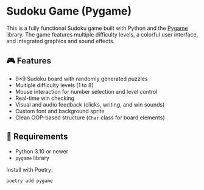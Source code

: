 # Sudoku Game (Pygame)

This is a fully functional Sudoku game built with Python and the [Pygame](https://www.pygame.org/) library. The game features multiple difficulty levels, a colorful user interface, and integrated graphics and sound effects.

## 🎮 Features

- 9×9 Sudoku board with randomly generated puzzles
- Multiple difficulty levels (1 to 8)
- Mouse interaction for number selection and level control
- Real-time win checking
- Visual and audio feedback (clicks, writing, and win sounds)
- Custom font and background sprite
- Clean OOP-based structure (`Char` class for board elements)

## 🧱 Requirements

- Python 3.10 or newer
- `pygame` library

Install with Poetry:

```bash
poetry add pygame
